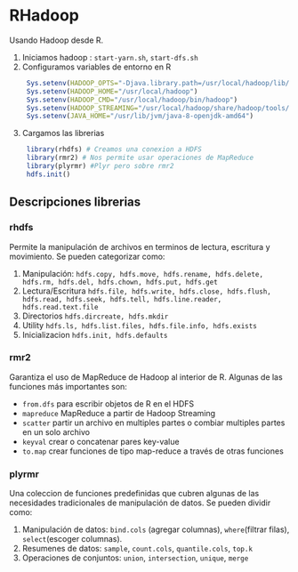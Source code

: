 # RHadoop

Usando Hadoop desde R. 

1. Iniciamos hadoop : `start-yarn.sh`, `start-dfs.sh`
2. Configuramos variables de entorno en R
   ```R
    Sys.setenv(HADOOP_OPTS="-Djava.library.path=/usr/local/hadoop/lib/native")
    Sys.setenv(HADOOP_HOME="/usr/local/hadoop")
    Sys.setenv(HADOOP_CMD="/usr/local/hadoop/bin/hadoop")
    Sys.setenv(HADOOP_STREAMING="/usr/local/hadoop/share/hadoop/tools/lib/hadoop-streaming-2.6.5.jar")
    Sys.setenv(JAVA_HOME="/usr/lib/jvm/java-8-openjdk-amd64") 
   ```
3. Cargamos las librerias  
   ```R
    library(rhdfs) # Creamos una conexion a HDFS
    library(rmr2) # Nos permite usar operaciones de MapReduce
    library(plyrmr) #Plyr pero sobre rmr2
    hdfs.init()
   ```

## Descripciones librerias 

### rhdfs

Permite la manipulación de archivos en terminos de lectura, escritura y movimiento. Se pueden categorizar como:  
1. Manipulación:
    ```hdfs.copy, hdfs.move, hdfs.rename, hdfs.delete, hdfs.rm, hdfs.del, hdfs.chown, hdfs.put, hdfs.get```
2. Lectura/Escritura
   ```hdfs.file, hdfs.write, hdfs.close, hdfs.flush, hdfs.read, hdfs.seek, hdfs.tell, hdfs.line.reader, hdfs.read.text.file```
3. Directorios 
   ```hdfs.dircreate, hdfs.mkdir```
4. Utility
   ```hdfs.ls, hdfs.list.files, hdfs.file.info, hdfs.exists```
5. Inicializacion 
   ```hdfs.init, hdfs.defaults```

### rmr2
Garantiza el uso de MapReduce de Hadoop al interior de R. Algunas de las funciones más importantes son:
* `from.dfs` para escribir objetos de R en el HDFS
* `mapreduce` MapReduce a partir de Hadoop Streaming
* `scatter` partir un archivo en multiples partes o combiar multiples partes en un solo archivo
* `keyval` crear o concatenar pares key-value
* `to.map` crear funciones de tipo map-reduce a través de otras funciones 

### plyrmr 
Una coleccion de funciones predefinidas que cubren algunas de las necesidades tradicionales de manipulación de datos. Se pueden dividir como:
1. Manipulación de datos:
   `bind.cols` (agregar columnas), `where`(filtrar filas), `select`(escoger columnas).
2. Resumenes de datos:
   `sample`, `count.cols`, `quantile.cols`, `top.k`
3. Operaciones de conjuntos:
   `union`, `intersection`, `unique`, `merge`